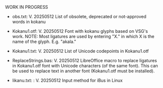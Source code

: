 WORK IN PROGRESS

- obs.txt: V. 20250512
  List of obsolete, deprecated or not-approved words in kokanu

- Kokanu1.otf: V. 20250512
  Font with kokanu glyphs based on VSG's work.
  NOTE: Most ligatures are used by entering "X." in which
  X is the name of the glyph.
  E.g. "akala."

- Kokanu1.txt: V. 20250512
  List of Unicode codepoints in Kokanu1.otf
  
- ReplaceStrings.bas: V. 20250512
  LibreOffice macro to replace ligatures in Kokanu1.otf font with
  Unicode characters (of the same font). This can be used to replace
  text in another font (Kokanu1.otf must be installed).
  

- likanu.txt: : V. 20250512
  Input method for iBus in Linux
